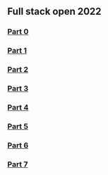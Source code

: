 ## Full stack open 2022
### [Part 0](https://fullstackopen.com/en/part0)
### [Part 1](https://fullstackopen.com/en/part1)
### [Part 2](https://fullstackopen.com/en/part2)
### [Part 3](https://fullstackopen.com/en/part3)
### [Part 4](https://fullstackopen.com/en/part4)
### [Part 5](https://fullstackopen.com/en/part5)
### [Part 6](https://fullstackopen.com/en/part6)
### [Part 7](https://fullstackopen.com/en/part7)
